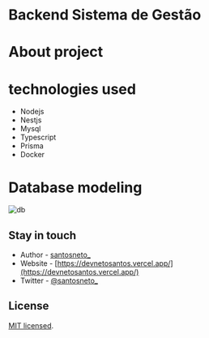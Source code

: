 # Backend Sistema de Gestão

# About project

# technologies used
- Nodejs
- Nestjs
- Mysql
- Typescript
- Prisma
- Docker

# Database modeling

![db](https://user-images.githubusercontent.com/89228679/204006383-a54db8b8-8f61-4590-a07d-ae133a18d41f.png)


## Stay in touch

- Author - [santosneto_](https://www.instagram.com/santosneto_/)
- Website - [https://devnetosantos.vercel.app/](https://devnetosantos.vercel.app/)
- Twitter - [@santosneto_](https://twitter.com/santosneto_)

## License

[MIT licensed](LICENSE).